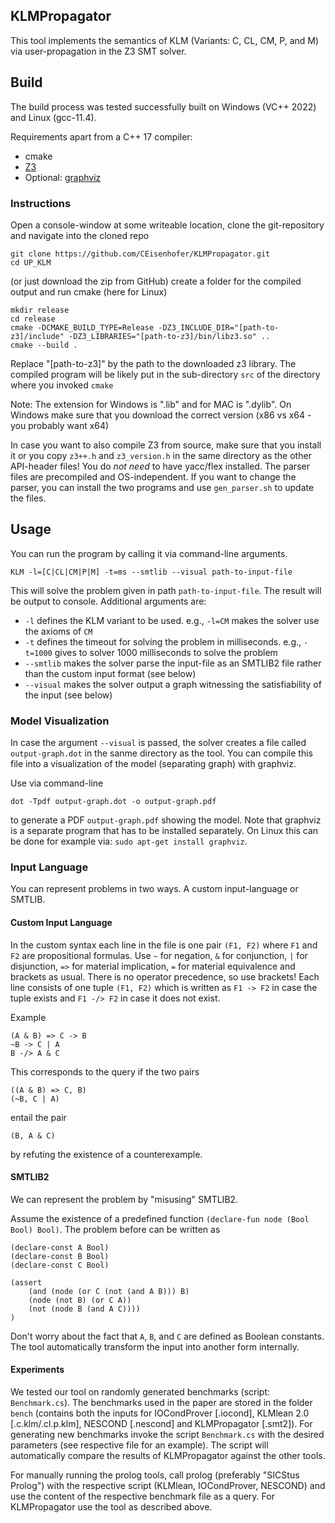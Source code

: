 ## KLMPropagator

This tool implements the semantics of KLM (Variants: C, CL, CM, P, and M) via user-propagation in the Z3 SMT solver.

## Build

The build process was tested successfully built on Windows (VC++ 2022) and Linux (gcc-11.4).

Requirements apart from a C++ 17 compiler:
- cmake
- [Z3](https://github.com/Z3Prover/z3/releases)
- Optional: [graphviz](https://graphviz.org/download/)

### Instructions

Open a console-window at some writeable location, clone the git-repository and navigate into the cloned repo 

```
git clone https://github.com/CEisenhofer/KLMPropagator.git
cd UP_KLM
```

(or just download the zip from GitHub) create a folder for the compiled output and run cmake (here for Linux)

```
mkdir release
cd release
cmake -DCMAKE_BUILD_TYPE=Release -DZ3_INCLUDE_DIR="[path-to-z3]/include" -DZ3_LIBRARIES="[path-to-z3]/bin/libz3.so" ..
cmake --build .
```

Replace "[path-to-z3]" by the path to the downloaded z3 library.
The compiled program will be likely put in the sub-directory `src` of the directory where you invoked `cmake`

Note: The extension for Windows is ".lib" and for MAC is ".dylib". On Windows make sure that you download the correct version (x86 vs x64 - you probably want x64)

In case you want to also compile Z3 from source, make sure that you install it or you copy `z3++.h` and `z3_version.h` in the same directory as the other API-header files!
You do _not need_ to have yacc/flex installed. The parser files are precompiled and OS-independent. If you want to change the parser, you can install the two programs and use `gen_parser.sh` to update the files.

## Usage

You can run the program by calling it via command-line arguments.
```
KLM -l=[C|CL|CM|P|M] -t=ms --smtlib --visual path-to-input-file
```

This will solve the problem given in path `path-to-input-file`. The result will be output to console.
Additional arguments are:

- `-l` defines the KLM variant to be used. e.g., `-l=CM` makes the solver use the axioms of `CM`
- `-t` defines the timeout for solving the problem in milliseconds. e.g., `-t=1000` gives to solver 1000 milliseconds to solve the problem
- `--smtlib` makes the solver parse the input-file as an SMTLIB2 file rather than the custom input format (see below)
- `--visual` makes the solver output a graph witnessing the satisfiability of the input (see below)

### Model Visualization

In case the argument `--visual` is passed, the solver creates a file called `output-graph.dot` in the sanme directory as the tool.
You can compile this file into a visualization of the model (separating graph) with graphviz.

Use via command-line
```
dot -Tpdf output-graph.dot -o output-graph.pdf
```
to generate a PDF `output-graph.pdf` showing the model.
Note that graphviz is a separate program that has to be installed separately.
On Linux this can be done for example via: `sudo apt-get install graphviz`.

### Input Language

You can represent problems in two ways. A custom input-language or SMTLIB.

#### Custom Input Language
In the custom syntax each line in the file is one pair `(F1, F2)` where `F1` and `F2` are propositional formulas.
Use `~` for negation, `&` for conjunction, `|` for disjunction, `=>` for material implication, `=` for material equivalence and brackets as usual.
There is no operator precedence, so use brackets!
Each line consists of one tuple `(F1, F2)` which is written as `F1 -> F2` in case the tuple exists and 
`F1 -/> F2` in case it does not exist.

Example
```
(A & B) => C -> B
~B -> C | A
B -/> A & C
```

This corresponds to the query if the two pairs
```
((A & B) => C, B)
(~B, C | A)
```
entail the pair
```
(B, A & C)
```
by refuting the existence of a counterexample.

#### SMTLIB2
We can represent the problem by "misusing" SMTLIB2.

Assume the existence of a predefined function `(declare-fun node (Bool Bool) Bool)`.
The problem before can be written as

```
(declare-const A Bool)
(declare-const B Bool)
(declare-const C Bool)

(assert 
    (and (node (or C (not (and A B))) B)
    (node (not B) (or C A))      
    (not (node B (and A C))))
)
```

Don't worry about the fact that `A`, `B`, and `C` are defined as Boolean constants.
The tool automatically transform the input into another form internally.


#### Experiments
We tested our tool on randomly generated benchmarks (script: `Benchmark.cs`).
The benchmarks used in the paper are stored in the folder `bench` (contains both the inputs for IOCondProver [.iocond], KLMlean 2.0 [.c.klm/.cl.p.klm], NESCOND [.nescond] and KLMPropagator [.smt2]).
For generating new benchmarks invoke the script `Benchmark.cs` with the desired parameters (see respective file for an example).
The script will automatically compare the results of KLMPropagator against the other tools.

For manually running the prolog tools, call prolog (preferably "SICStus Prolog") with the respective script (KLMlean, IOCondProver, NESCOND) and use the content of the respective benchmark file as a query.
For KLMPropagator use the tool as described above.